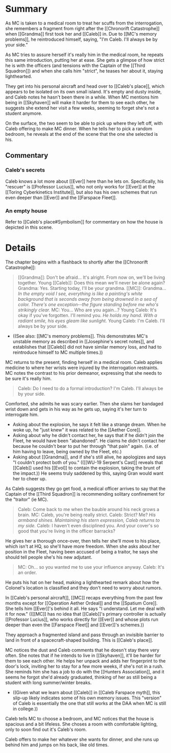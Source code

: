 # Summary
As MC is taken to a medical room to treat her scuffs from the interrogation, she remembers a fragment from right after the [[Chronorift Catastrophe]] when [[Grandma]] first took her and [[Caleb]] in. Due to [[MC's memory problems]], he reintroduced himself, saying, "I'm Caleb. I'll always be by your side."

As MC tries to assure herself it's really him in the medical room, he repeats this same introduction, putting her at ease. She gets a glimpse of how strict he is with the officers (and tensions with the Captain of the [[Third Squadron]]) and when she calls him "strict", he teases her about it, staying lighthearted.

They get into his personal aircraft and head over to [[Caleb's place]], which appears to be isolated on its own small island. It's empty and dusty inside, and Caleb notes he hasn't been there in a while. When MC mentions him being in [[Skyhaven]] will make it harder for them to see each other, he suggests she extend her visit a few weeks, seeming to forget she's not a student anymore.

On the surface, the two seem to be able to pick up where they left off, with Caleb offering to make MC dinner. When he tells her to pick a random bedroom, he reveals at the end of the scene that the one she selected is his.

## Commentary

### Caleb's secrets
Caleb knows a lot more about [[Ever]] here than he lets on. Specifically, his "rescuer" is [[Professor Lucius]], who not only works for [[Ever]] at the [[Toring Cyberkinetics Institute]], but also has his own schemes that run even deeper than [[Ever]] and the [[Farspace Fleet]].

### An empty house
Refer to [[Caleb's place#Symbolism]] for commentary on how the house is depicted in this scene.

# Details

The chapter begins with a flashback to shortly after the [[Chronorift Catastrophe]]:
> [[Grandma]]: Don't be afraid... It's alright. From now on, we'll be living together.
> Young [[Caleb]]: Does this mean we'll never be alone again?
> Grandma: Yes. Starting today, I'll be your grandma.
> [[MC]]: Grandma...
> *In the empty void I see, everything is like a painting's white background that is seconds away from being drowned in a sea of color. There's one exception--the figure standing before me who's strikingly clear.*
> MC: You... Who are you again...?
> Young Caleb: It's okay if you've forgotten. I'll remind you.
> *He holds my hand. With a radiant smile, his eyes gleam like sunlight.*
> Young Caleb: I'm Caleb. I'll always be by your side.
* ((See also: [[MC's memory problems]]. This demonstrates MC's unstable memory as described in [[Josephine's secret notes]], and establishes that [[Caleb]] did not have similar memory loss, and had to reintroduce himself to MC multiple times.))

MC returns to the present, finding herself in a medical room. Caleb applies medicine to where her wrists were injured by the interrogation restraints. MC notes the contrast to his prior demeanor, expressing that she needs to be sure it's really him.

> Caleb: Do I need to do a formal introduction? I'm Caleb. I'll always be by your side.

Comforted, she admits he was scary earlier. Then she slams her bandaged wrist down and gets in his way as he gets up, saying it's her turn to interrogate him.
* Asking about the explosion, he says it felt like a strange dream. When he woke up, he "just knew" it was related to the [[Aether Core]].
* Asking about why he didn't contact her, he says that if he didn't join the Fleet, he would have been "abandoned". He claims he didn't contact her because he couldn't bear to put her through "that pain" again. (i.e. of him having to leave, being owned by the Fleet, etc.)
* Asking about [[Grandma]], and if she's still alive, he apologizes and says "I couldn't protect both of you." (([[WU-19 Serpent's Cast]] reveals that [[Caleb]] used his [[Evol]] to contain the explosion, taking the brunt of the impact.)) He seems truly saddened by this, saying Gran would want her to cheer up.

As Caleb suggests they go get food, a medical officer arrives to say that the Captain of the [[Third Squadron]] is recommending solitary confinement for the "traitor" (ie MC).

> Caleb: Come back to me when the bauble around his neck grows a brain.
> MC: Caleb, you're being really strict.
> Caleb: Strict? Me?
> *His armband shines. Maintaining his stern expression, Caleb returns to my side.*
> Caleb: I haven't even disciplined you. And your cover's so good that you're living in the officer barracks?

He gives her a thorough once-over, then tells her she'll move to his place, which isn't at HQ, so she'll have more freedom. When she asks about her position in the Fleet, having been accused of being a traitor, he says she should tell people she's his new adjutant.

> MC: Oh... so you wanted me to use your influence anyway.
> Caleb: It's an order.

He puts his hat on her head, making a lighthearted remark about how the Colonel's location is classified and they don't need to worry about rumors.

In [[Caleb's personal aircraft]], [[MC]] recaps everything from the past few months except for [[Operation Aether Ordeal]] and the [[Spatium Core]]. She tells him [[Ever]]'s behind it all. He says "I understand. Let me deal with it for now." (([[MC]] has no idea that [[Caleb]]'s primary controller is actually [[Professor Lucius]], who works directly for [[Ever]] and whose plots run deeper than even the [[Farspace Fleet]] and [[Ever]]'s schemes.))

They approach a fragmented island and pass through an invisible barrier to land in front of a spacecraft-shaped building. This is [[Caleb's place]].

MC notices the dust and Caleb comments that he doesn't stay there very often. She notes that if he intends to live in [[Skyhaven]], it'll be harder for them to see each other. He helps her unpack and adds her fingerprint to the door's lock, inviting her to stay for a few more weeks, if she's not in a rush. She reminds him she has a job to do with the [[Hunters Association]], and it seems he forgot she'd already graduated, thinking of her as still being a student with long summer/winter breaks.
* ((Given what we learn about [[Caleb]] in [[Caleb Farspace myth]], this slip-up likely indicates some of his own memory issues. This "version" of Caleb is essentially the one that still works at the DAA when MC is still in college.))

Caleb tells MC to choose a bedroom, and MC notices that the house is spacious and a bit lifeless. She choses a room with comfortable lighting, only to soon find out it's Caleb's room.

Caleb offers to make her whatever she wants for dinner, and she runs up behind him and jumps on his back, like old times.